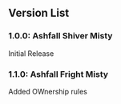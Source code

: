 ## Version List

### 1.0.0: Ashfall Shiver Misty
Initial Release

### 1.1.0: Ashfall Fright Misty
Added OWnership rules